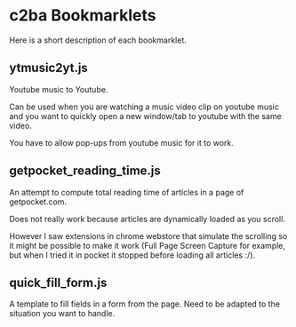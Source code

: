 # c2ba Bookmarklets

Here is a short description of each bookmarklet.

## ytmusic2yt.js

Youtube music to Youtube.

Can be used when you are watching a music video clip on youtube music and you want to quickly open a new window/tab to youtube with the same video.

You have to allow pop-ups from youtube music for it to work.

## getpocket_reading_time.js

An attempt to compute total reading time of articles in a page of getpocket.com.

Does not really work because articles are dynamically loaded as you scroll.

However I saw extensions in chrome webstore that simulate the scrolling so it might be possible to make it work (Full Page Screen Capture for example, but when I tried it in pocket it stopped before loading all articles :/).

## quick_fill_form.js

A template to fill fields in a form from the page. Need to be adapted to the situation you want to handle.